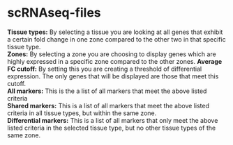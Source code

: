 # scRNAseq-files
**Tissue types:** By selecting a tissue you are looking at all genes that exhibit a certain fold change in one zone compared to the other two in that specific tissue type. </br>
**Zones:** By selecting a zone you are choosing to display genes which are highly expressed in a specific zone compared to the other zones.
**Average FC cutoff:** By setting this you are creating a threshold of differential expression. The only genes that will be displayed are those that meet this cutoff. </br>
**All markers:** This is the a list of all markers that meet the above listed criteria </br>
**Shared markers:** This is a list of all markers that meet the above listed criteria in all tissue types, but within the same zone. </br>
**Differential markers:** This is a list of all markers that only meet the above listed criteria in the selected tissue type, but no other tissue types of the same zone. 

